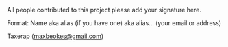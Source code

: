 All people contributed to this project please add your signature here.

Format: Name aka alias (if you have one) aka alias... (your email or address)



Taxerap (maxbeokes@gmail.com)
